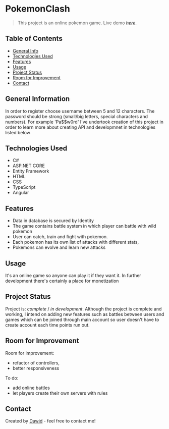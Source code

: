 # PokemonClash
> This project is an online pokemon game.
> Live demo [_here_](https://pokemonappfinal.fly.dev/).

## Table of Contents
* [General Info](#general-information)
* [Technologies Used](#technologies-used)
* [Features](#features)
* [Usage](#usage)
* [Project Status](#project-status)
* [Room for Improvement](#room-for-improvement)
* [Contact](#contact)


## General Information
 In order to register choose username between 5 and 12 characters. The password should be strong (small/big letters, special characters and numbers). 
 For example 'Pa$$w0rd'
 I've undertook creation of this project in order to learn more about creating API and developmnet in technologies listed below


## Technologies Used
- C#
- ASP.NET CORE
- Entity Framework
- HTML
- CSS
- TypeScript
- Angular

## Features
- Data in database is secured by Identity
- The game contains battle system in  which player can battle with wild pokemon
- User can catch, train and fight with pokemon. 
- Each pokemon has its own list of attacks with different stats,
- Pokemons can evolve and learn new attacks 

## Usage
It's an online game so anyone can play it if they want it. In further development there's certainly a place for monetization

## Project Status
Project is: _complete_ / _in development_. Although the project is complete and working, I intend on adding new features such as battles between users and games 
which can be joined through main account so user doesn't have to create account each time points run out.


## Room for Improvement

Room for improvement:
- refactor of controllers,
- better responsiveness

To do:
- add online battles
- let players create their own servers with rules


## Contact
Created by [Dawid](https://dawid-dev.fly.dev/) - feel free to contact me!
